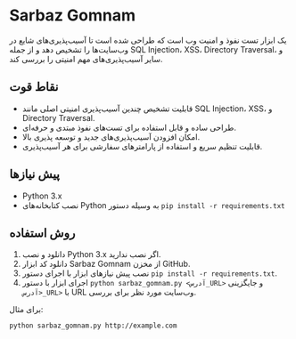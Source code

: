 # Sarbaz Gomnam

یک ابزار تست نفوذ و امنیت وب است که طراحی شده است تا آسیب‌پذیری‌های شایع در وب‌سایت‌ها را تشخیص دهد و از جمله SQL Injection، XSS، Directory Traversal، و سایر آسیب‌پذیری‌های مهم امنیتی را بررسی کند.

## نقاط قوت

- قابلیت تشخیص چندین آسیب‌پذیری امنیتی اصلی مانند SQL Injection، XSS، و Directory Traversal.
- طراحی ساده و قابل استفاده برای تست‌های نفوذ مبتدی و حرفه‌ای.
- امکان افزودن آسیب‌پذیری‌های جدید و توسعه پذیری بالا.
- قابلیت تنظیم سریع و استفاده از پارامترهای سفارشی برای هر آسیب‌پذیری.

## پیش نیازها

- Python 3.x
- نصب کتابخانه‌های Python به وسیله دستور `pip install -r requirements.txt`

## روش استفاده

1. دانلود و نصب Python 3.x اگر نصب ندارید.
2. دانلود کد ابزار Sarbaz Gomnam از مخزن GitHub.
3. نصب پیش نیازهای ابزار با اجرای دستور `pip install -r requirements.txt`.
4. اجرای ابزار با دستور `python sarbaz_gomnam.py <آدرس_URL>` و جایگزینی `<آدرس_URL>` با URL وب‌سایت مورد نظر برای بررسی.

برای مثال:

```bash
python sarbaz_gomnam.py http://example.com


